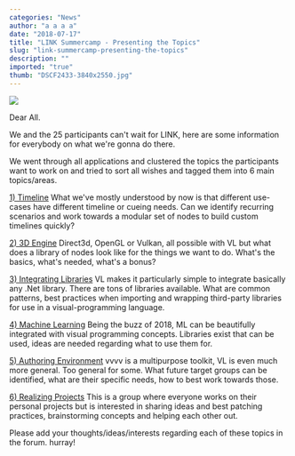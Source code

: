 ```yaml
---
categories: "News"
author: "a a a a"
date: "2018-07-17"
title: "LINK Summercamp - Presenting the Topics"
slug: "link-summercamp-presenting-the-topics"
description: ""
imported: "true"
thumb: "DSCF2433-3840x2550.jpg"
---
```



![](DSCF2433-3840x2550.jpg) 



Dear All.

We and the 25 participants can't wait for LINK, here are some information for everybody on what we're gonna do there.

We went through all applications and clustered the topics the participants want to work on and tried to sort all wishes and tagged them into 6 main topics/areas.

[1) Timeline](https://discourse.vvvv.org/t/link-topics-1-timeline/)
What we've mostly understood by now is that different use-cases have different timeline or cueing needs. Can we identify recurring scenarios and work towards a modular set of nodes to build custom timelines quickly?

[2) 3D Engine](https://discourse.vvvv.org/t/link-topics-2-3d-engine/)
Direct3d, OpenGL or Vulkan, all possible with VL but what does a library of nodes look like for the things we want to do. What's the basics, what's needed, what's a bonus? 

[3) Integrating Libraries](https://discourse.vvvv.org/t/link-topics-3-integrating-libraries/)
VL makes it particularly simple to integrate basically any .Net library. There are tons of libraries available. What are common patterns, best practices when importing and wrapping third-party libraries for use in a visual-programming language. 

[4) Machine Learning](https://discourse.vvvv.org/t/link-topics-4-machine-learning/)
Being the buzz of 2018, ML can be beautifully integrated with visual programming concepts. Libraries exist that can be used, ideas are needed regarding what to use them for. 

[5) Authoring Environment](https://discourse.vvvv.org/t/link-topics-5-authoring-environment/)
vvvv is a multipurpose toolkit, VL is even much more general. Too general for some. What future target groups can be identified, what are their specific needs, how to best work towards those.

[6) Realizing Projects](https://discourse.vvvv.org/t/link-topics-6-realizing-projects/)
This is a group where everyone works on their personal projects but is interested in sharing ideas and best patching practices, brainstorming concepts and helping each other out.

Please add your thoughts/ideas/interests regarding each of these topics in the forum. 
hurray!